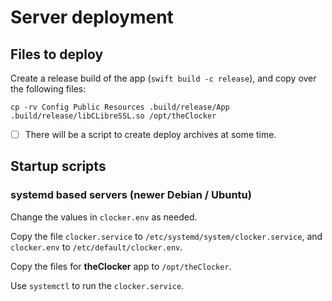 # Server deployment

## Files to deploy

Create a release build of the app (`swift build -c release`), and copy over the following files:

```shell
cp -rv Config Public Resources .build/release/App .build/release/libCLibreSSL.so /opt/theClocker
```

- [ ] There will be a script to create deploy archives at some time.

## Startup scripts

### systemd based servers (newer Debian / Ubuntu)

Change the values in `clocker.env` as needed.

Copy the file `clocker.service` to `/etc/systemd/system/clocker.service`, and `clocker.env` to `/etc/default/clocker.env`.

Copy the files for **theClocker** app to `/opt/theClocker`.

Use `systemctl` to run the `clocker.service`.

